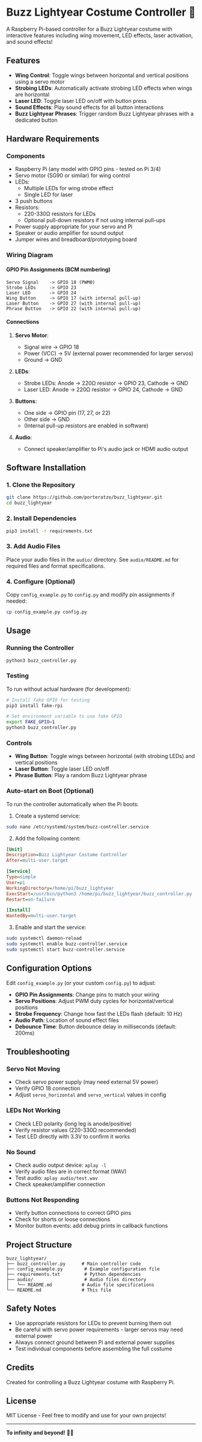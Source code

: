 # Buzz Lightyear Costume Controller 🚀

A Raspberry Pi-based controller for a Buzz Lightyear costume with interactive features including wing movement, LED effects, laser activation, and sound effects!

## Features

- **Wing Control**: Toggle wings between horizontal and vertical positions using a servo motor
- **Strobing LEDs**: Automatically activate strobing LED effects when wings are horizontal
- **Laser LED**: Toggle laser LED on/off with button press
- **Sound Effects**: Play sound effects for all button interactions
- **Buzz Lightyear Phrases**: Trigger random Buzz Lightyear phrases with a dedicated button

## Hardware Requirements

### Components
- Raspberry Pi (any model with GPIO pins - tested on Pi 3/4)
- Servo motor (SG90 or similar) for wing control
- LEDs:
  - Multiple LEDs for wing strobe effect
  - Single LED for laser
- 3 push buttons
- Resistors:
  - 220-330Ω resistors for LEDs
  - Optional pull-down resistors if not using internal pull-ups
- Power supply appropriate for your servo and Pi
- Speaker or audio amplifier for sound output
- Jumper wires and breadboard/prototyping board

### Wiring Diagram

#### GPIO Pin Assignments (BCM numbering)
```
Servo Signal    -> GPIO 18 (PWM0)
Strobe LEDs     -> GPIO 23
Laser LED       -> GPIO 24
Wing Button     -> GPIO 17 (with internal pull-up)
Laser Button    -> GPIO 27 (with internal pull-up)
Phrase Button   -> GPIO 22 (with internal pull-up)
```

#### Connections
1. **Servo Motor**:
   - Signal wire -> GPIO 18
   - Power (VCC) -> 5V (external power recommended for larger servos)
   - Ground -> GND

2. **LEDs**:
   - Strobe LEDs: Anode -> 220Ω resistor -> GPIO 23, Cathode -> GND
   - Laser LED: Anode -> 220Ω resistor -> GPIO 24, Cathode -> GND

3. **Buttons**:
   - One side -> GPIO pin (17, 27, or 22)
   - Other side -> GND
   - (Internal pull-up resistors are enabled in software)

4. **Audio**:
   - Connect speaker/amplifier to Pi's audio jack or HDMI audio output

## Software Installation

### 1. Clone the Repository
```bash
git clone https://github.com/porteratzo/buzz_lightyear.git
cd buzz_lightyear
```

### 2. Install Dependencies
```bash
pip3 install -r requirements.txt
```

### 3. Add Audio Files
Place your audio files in the `audio/` directory. See `audio/README.md` for required files and format specifications.

### 4. Configure (Optional)
Copy `config_example.py` to `config.py` and modify pin assignments if needed:
```bash
cp config_example.py config.py
```

## Usage

### Running the Controller
```bash
python3 buzz_controller.py
```

### Testing
To run without actual hardware (for development):
```bash
# Install fake GPIO for testing
pip3 install fake-rpi

# Set environment variable to use fake GPIO
export FAKE_GPIO=1
python3 buzz_controller.py
```

### Controls
- **Wing Button**: Toggle wings between horizontal (with strobing LEDs) and vertical positions
- **Laser Button**: Toggle laser LED on/off
- **Phrase Button**: Play a random Buzz Lightyear phrase

### Auto-start on Boot (Optional)
To run the controller automatically when the Pi boots:

1. Create a systemd service:
```bash
sudo nano /etc/systemd/system/buzz-controller.service
```

2. Add the following content:
```ini
[Unit]
Description=Buzz Lightyear Costume Controller
After=multi-user.target

[Service]
Type=simple
User=pi
WorkingDirectory=/home/pi/buzz_lightyear
ExecStart=/usr/bin/python3 /home/pi/buzz_lightyear/buzz_controller.py
Restart=on-failure

[Install]
WantedBy=multi-user.target
```

3. Enable and start the service:
```bash
sudo systemctl daemon-reload
sudo systemctl enable buzz-controller.service
sudo systemctl start buzz-controller.service
```

## Configuration Options

Edit `config_example.py` (or your custom `config.py`) to adjust:

- **GPIO Pin Assignments**: Change pins to match your wiring
- **Servo Positions**: Adjust PWM duty cycles for horizontal/vertical positions
- **Strobe Frequency**: Change how fast the LEDs flash (default: 10 Hz)
- **Audio Path**: Location of sound effect files
- **Debounce Time**: Button debounce delay in milliseconds (default: 200ms)

## Troubleshooting

### Servo Not Moving
- Check servo power supply (may need external 5V power)
- Verify GPIO 18 connection
- Adjust `servo_horizontal` and `servo_vertical` values in config

### LEDs Not Working
- Check LED polarity (long leg is anode/positive)
- Verify resistor values (220-330Ω recommended)
- Test LED directly with 3.3V to confirm it works

### No Sound
- Check audio output device: `aplay -l`
- Verify audio files are in correct format (WAV)
- Test audio: `aplay audio/test.wav`
- Check speaker/amplifier connection

### Buttons Not Responding
- Verify button connections to correct GPIO pins
- Check for shorts or loose connections
- Monitor button events: add debug prints in callback functions

## Project Structure

```
buzz_lightyear/
├── buzz_controller.py      # Main controller code
├── config_example.py        # Example configuration file
├── requirements.txt         # Python dependencies
├── audio/                   # Audio files directory
│   └── README.md           # Audio file specifications
└── README.md               # This file
```

## Safety Notes

- Use appropriate resistors for LEDs to prevent burning them out
- Be careful with servo power requirements - larger servos may need external power
- Always connect ground between Pi and external power supplies
- Test individual components before assembling the full costume

## Credits

Created for controlling a Buzz Lightyear costume with Raspberry Pi.

## License

MIT License - Feel free to modify and use for your own projects!

---

**To infinity and beyond!** 🚀✨